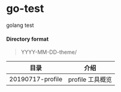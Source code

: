 # go-test
golang test

#### Directory format
> YYYY-MM-DD-theme/

| 目录               | 介绍                 |
|-------------------|----------------------|
| 20190717-profile  | profile 工具概览      |